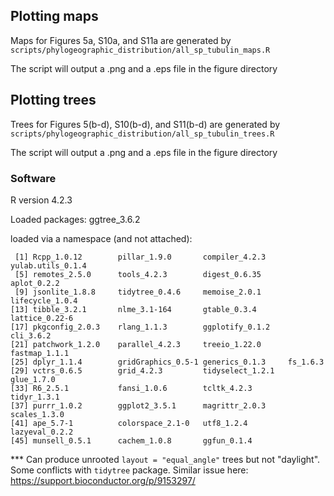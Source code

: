 
## Plotting maps

Maps for Figures 5a, S10a, and S11a are generated by `scripts/phylogeographic_distribution/all_sp_tubulin_maps.R`

The script will output a .png and a .eps file in the figure directory 

## Plotting trees 

Trees for Figures 5(b-d), S10(b-d), and S11(b-d) are generated by `scripts/phylogeographic_distribution/all_sp_tubulin_trees.R`

The script will output a .png and a .eps file in the figure directory 

### Software
R version 4.2.3

Loaded packages:
ggtree_3.6.2


loaded via a namespace (and not attached):
```
 [1] Rcpp_1.0.12        pillar_1.9.0       compiler_4.2.3     yulab.utils_0.1.4 
 [5] remotes_2.5.0      tools_4.2.3        digest_0.6.35      aplot_0.2.2       
 [9] jsonlite_1.8.8     tidytree_0.4.6     memoise_2.0.1      lifecycle_1.0.4   
[13] tibble_3.2.1       nlme_3.1-164       gtable_0.3.4       lattice_0.22-6    
[17] pkgconfig_2.0.3    rlang_1.1.3        ggplotify_0.1.2    cli_3.6.2         
[21] patchwork_1.2.0    parallel_4.2.3     treeio_1.22.0      fastmap_1.1.1     
[25] dplyr_1.1.4        gridGraphics_0.5-1 generics_0.1.3     fs_1.6.3          
[29] vctrs_0.6.5        grid_4.2.3         tidyselect_1.2.1   glue_1.7.0        
[33] R6_2.5.1           fansi_1.0.6        tcltk_4.2.3        tidyr_1.3.1       
[37] purrr_1.0.2        ggplot2_3.5.1      magrittr_2.0.3     scales_1.3.0      
[41] ape_5.7-1          colorspace_2.1-0   utf8_1.2.4         lazyeval_0.2.2    
[45] munsell_0.5.1      cachem_1.0.8       ggfun_0.1.4      
```

*** Can produce unrooted `layout = "equal_angle"` trees but not "daylight". Some conflicts with `tidytree` package. Similar issue here: https://support.bioconductor.org/p/9153297/ 